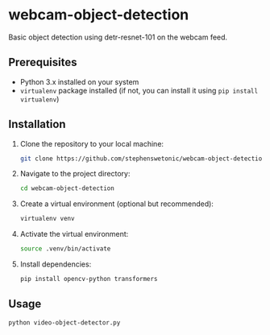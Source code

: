 # webcam-object-detection

Basic object detection using detr-resnet-101 on the webcam feed.

## Prerequisites

- Python 3.x installed on your system
- `virtualenv` package installed (if not, you can install it using `pip install virtualenv`)

## Installation

1. Clone the repository to your local machine:

   ```bash
   git clone https://github.com/stephenswetonic/webcam-object-detection
   ```
2. Navigate to the project directory:

    ```bash
    cd webcam-object-detection
    ```
3. Create a virtual environment (optional but recommended):

    ```bash
    virtualenv venv
    ```
4. Activate the virtual environment:

    ```bash
    source .venv/bin/activate
    ```
5. Install dependencies:

    ```bash
    pip install opencv-python transformers
    ```

## Usage

```bash
python video-object-detector.py
```

